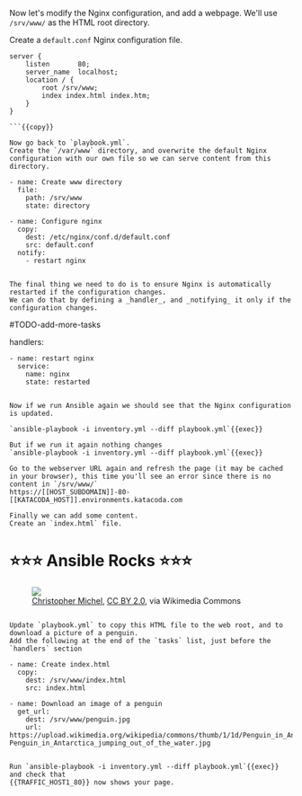 Now let's modify the Nginx configuration, and add a webpage.
We'll use `/srv/www/` as the HTML root directory.

Create a `default.conf` Nginx configuration file.

```
server {
    listen       80;
    server_name  localhost;
    location / {
        root /srv/www;
        index index.html index.htm;
    }
}

```{{copy}}

Now go back to `playbook.yml`.
Create the `/var/www` directory, and overwrite the default Nginx configuration with our own file so we can serve content from this directory.

```
    - name: Create www directory
      file:
        path: /srv/www
        state: directory

    - name: Configure nginx
      copy:
        dest: /etc/nginx/conf.d/default.conf
        src: default.conf
      notify:
        - restart nginx

```{{copy}}

The final thing we need to do is to ensure Nginx is automatically restarted if the configuration changes.
We can do that by defining a _handler_, and _notifying_ it only if the configuration changes.

```
#TODO-add-more-tasks

  handlers:

    - name: restart nginx
      service:
        name: nginx
        state: restarted

```{{copy}}

Now if we run Ansible again we should see that the Nginx configuration is updated.

`ansible-playbook -i inventory.yml --diff playbook.yml`{{exec}}

But if we run it again nothing changes
`ansible-playbook -i inventory.yml --diff playbook.yml`{{exec}}

Go to the webserver URL again and refresh the page (it may be cached in your browser), this time you'll see an error since there is no content in `/srv/www/`
https://[[HOST_SUBDOMAIN]]-80-[[KATACODA_HOST]].environments.katacoda.com

Finally we can add some content.
Create an `index.html` file.

```
<!doctype html>
<html lang=en>
<head>
  <meta charset="utf-8">
  <title>Hello!</title>
</head>
<body>
  <h1>⭐⭐⭐ Ansible Rocks ⭐⭐⭐</h1>
  <figure>
    <img src="penguin.jpg" />
    <figcaption>
      <a href="https://commons.wikimedia.org/wiki/File:Penguin_in_Antarctica_jumping_out_of_the_water.jpg">Christopher Michel</a>, <a href="https://creativecommons.org/licenses/by/2.0">CC BY 2.0</a>, via Wikimedia Commons
    </figcaption>
  </figure>
</body>
</html>

```{{copy}}

Update `playbook.yml` to copy this HTML file to the web root, and to download a picture of a penguin.
Add the following at the end of the `tasks` list, just before the `handlers` section

```
    - name: Create index.html
      copy:
        dest: /srv/www/index.html
        src: index.html

    - name: Download an image of a penguin
      get_url:
        dest: /srv/www/penguin.jpg
        url: https://upload.wikimedia.org/wikipedia/commons/thumb/1/1d/Penguin_in_Antarctica_jumping_out_of_the_water.jpg/640px-Penguin_in_Antarctica_jumping_out_of_the_water.jpg

```{{copy}}

Run `ansible-playbook -i inventory.yml --diff playbook.yml`{{exec}} and check that
{{TRAFFIC_HOST1_80}} now shows your page.
